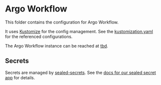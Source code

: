 # Argo Workflow

This folder contains the configuration for Argo Workflow.

It uses [Kustomize](https://kustomize.io/) for the config management.
See the [kustomization.yaml](kustomization.yaml) for the referenced configurations.

The Argo Workflow instance can be reached at [tbd](https://argoworkflow.baloise.dev).

## Secrets
Secrets are managed by [sealed-secrets](https://github.com/bitnami-labs/sealed-secrets).
See the [docs for our sealed secret app](../../sealed-secrets) for details. 
